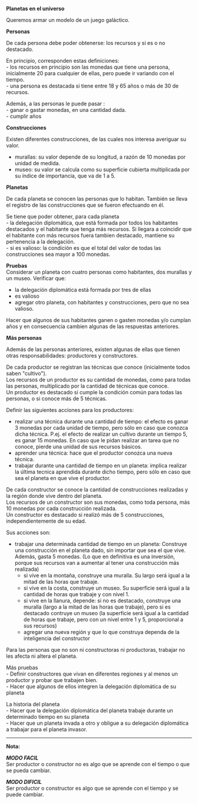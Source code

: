 **Planetas en el universo**

Queremos armar un modelo de un juego galáctico.

**Personas**

De cada persona debe poder obtenerse: los recursos y si es o no destacado. 

En principio, corresponden estas definiciones:  
\- los recursos en principio son las monedas que tiene una persona, inicialmente 20 para cualquier de ellas, pero puede ir variando con el tiempo.  
\- una persona es destacada si tiene entre 18 y 65 años o más de 30 de recursos. 

Además, a las personas le puede pasar :   
\- ganar o gastar monedas, en una cantidad dada.  
\- cumplir años

**Construcciones**

Existen diferentes construcciones, de las cuales nos interesa averiguar su valor.

* murallas: su valor depende de su longitud, a razón de 10 monedas por unidad de medida.  
* museo: su valor se calcula como su superficie cubierta multiplicada por su índice de importancia, que va de 1 a 5\. 

**Planetas**

De cada planeta se conocen las personas que lo habitan. También se lleva el registro de las construcciones que se fueron efectuando en él.  
   
Se tiene que poder obtener, para cada planeta  
\- la delegación diplomática, que está formada por todos los habitantes destacados y el habitante que tenga más recursos. Si llegara a coincidir que el habitante con más recursos fuera tambien destacado, mantiene su pertenencia a la delegación.   
\- si es valioso: la condición es que el total del valor de todas las construcciones sea mayor a 100 monedas.

**Pruebas**  
Considerar un planeta con cuatro personas como habitantes, dos murallas y un museo. Verificar que:

* la delegación diplomática está formada por tres de ellas  
* es valioso  
* agregar otro planeta, con habitantes y construcciones, pero que no sea valioso. 

Hacer que algunos de sus habitantes ganen o gasten monedas y/o cumplan años y en consecuencia cambien algunas de las respuestas anteriores.

**Más personas**

Además de las personas anteriores, existen algunas de ellas que tienen otras responsabilidades: productores y constructores. 

De cada productor se registran las técnicas que conoce (inicialmente todos saben "cultivo").   
Los recursos de un productor es su cantidad de monedas, como para todas las personas, multiplicado por la cantidad de técnicas que conoce.  
Un productor es destacado si cumple la condición común para todas las personas, o si conoce más de 5 técnicas.  
   
Definir las siguientes acciones para los productores:

* realizar una técnica durante una cantidad de tiempo: el efecto es ganar 3 monedas por cada unidad de tiempo, pero sólo en caso que conozca dicha técnica. P.ej. el efecto de realizar un cultivo durante un tiempo 5, es ganar 15 monedas. En caso que le pidan realizar an tarea que no conoce, pierde una unidad de sus recursos básicos.  
* aprender una técnica: hace que el productor conozca una nueva técnica.  
* trabajar durante una cantidad de tiempo en un planeta: implica realizar la última tecnica aprendida durante dicho tiempo, pero sólo en caso que sea el planeta en que vive el productor. 

De cada constructor se conoce la cantidad de construcciones realizadas y la región donde vive dentro del planeta.   
Los recursos de un constructor son sus monedas, como toda persona, más 10 monedas por cada construcción realizada.  
Un constructor es destacado si realizó más de 5 construcciones, independientemente de su edad. 

Sus acciones son:

* trabajar una determinada cantidad de tiempo en un planeta: Construye una construcción en el planeta dado, sin importar que sea el que vive. Además, gasta 5 monedas. (Lo que en definitiva es una inversión, porque sus recursos van a aumentar al tener una construcción más realizada)   
  * si vive en la montaña, construye una muralla. Su largo será igual a la mitad de las horas que trabaje.  
  * si vive en la costa, construye un museo. Su superficie será igual a la cantidad de horas que trabaje y con nivel 1\.  
  * si vive en la llanura, depende: si no es destacado, construye una muralla (largo a la mitad de las horas que trabaje), pero si es destacado contruye un museo (la superficie será igual a la cantidad de horas que trabaje, pero con un nivel entre 1 y 5, proporcional a sus recursos)  
  * agregar una nueva región y que lo que construya dependa de la inteligencia del constructor

Para las personas que no son ni constructoras ni productoras, trabajar no les afecta ni altera el planeta.

Más pruebas  
\- Definir constructores que vivan en diferentes regiones y al menos un productor y probar que trabajen bien.  
\- Hacer que algunos de ellos integren la delegación diplomática de su planeta 

La historia del planeta  
\- Hacer que la delegación diplomática del planeta trabaje durante un determinado tiempo en su planeta  
\- Hacer que un planeta invada a otro y obligue a su delegación diplomática a trabajar para el planeta invasor.

---

**Nota:**

***MODO FACIL***  
Ser productor o constructor no es algo que se aprende con el tiempo o que se pueda cambiar. 

***MODO DIFICIL***   
Ser productor o constructor es algo que se aprende con el tiempo y se puede cambiar. 